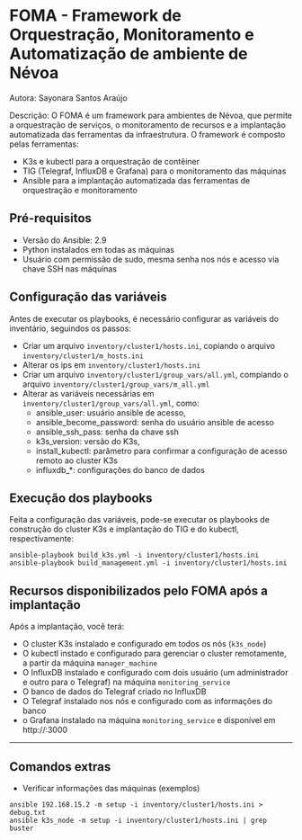 # FOMA - Framework de Orquestração, Monitoramento e Automatização de ambiente de Névoa
Autora: Sayonara Santos Araújo

Descrição: O FOMA é um framework para ambientes de Névoa, que permite a orquestração de serviços, o monitoramento de recursos e a implantação automatizada das ferramentas da infraestrutura. O framework é composto pelas ferramentas:
- K3s e kubectl para a orquestração de contêiner
- TIG (Telegraf, InfluxDB e Grafana) para o monitoramento das máquinas
- Ansible para a implantação automatizada das ferramentas de orquestração e monitoramento

## Pré-requisitos
- Versão do Ansible: 2.9
- Python instalados em todas as máquinas
- Usuário com permissão de sudo, mesma senha nos nós e acesso via chave SSH nas máquinas

## Configuração das variáveis
Antes de executar os playbooks, é necessário configurar as variáveis do inventário, seguindos os passos:
- Criar um arquivo `inventory/cluster1/hosts.ini`, copiando o arquivo `inventory/cluster1/m_hosts.ini`
- Alterar os ips em `inventory/cluster1/hosts.ini`
- Criar um arquivo `inventory/cluster1/group_vars/all.yml`, compiando o arquivo `inventory/cluster1/group_vars/m_all.yml`
- Alterar as variáveis necessárias em `inventory/cluster1/group_vars/all.yml`, como:
    - ansible_user: usuário ansible de acesso,
    - ansible_become_password: senha do usuário ansible de acesso
    - ansible_ssh_pass: senha da chave ssh
    - k3s_version: versão do K3s,
    - install_kubectl: parâmetro para confirmar a configuração de acesso remoto ao cluster K3s
    - influxdb_*: configurações do banco de dados

## Execução dos playbooks
Feita a configuração das variáveis, pode-se executar os playbooks de construção do cluster K3s e implantação do TIG e do kubectl, respectivamente:
```
ansible-playbook build_k3s.yml -i inventory/cluster1/hosts.ini
ansible-playbook build_management.yml -i inventory/cluster1/hosts.ini
```

## Recursos disponibilizados pelo FOMA após a implantação
Após a implantação, você terá:
- O cluster K3s instalado e configurado em todos os nós (`k3s_node`)
- O kubectl instado e configurado para gerenciar o cluster remotamente, a partir da máquina `manager_machine`
- O InfluxDB instalado e configurado com dois usuário (um administrador e outro para o Telegraf) na máquina `monitoring_service`
- O banco de dados do Telegraf criado no InfluxDB
- O Telegraf instalado nos nós e configurado com as informações do banco
- o Grafana instalado na máquina `monitoring_service` e disponível em http://<ip da monitoring_service>:3000

---

## Comandos extras

- Verificar informações das máquinas (exemplos)
```
ansible 192.168.15.2 -m setup -i inventory/cluster1/hosts.ini > debug.txt
ansible k3s_node -m setup -i inventory/cluster1/hosts.ini | grep buster
```
